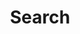---
title: "Search" # in any language you want
layout: "search" # is necessary
url: "/search"
# description: "Description for Search"
summary: "search"
placeholder: "placeholder text in search input box"
---